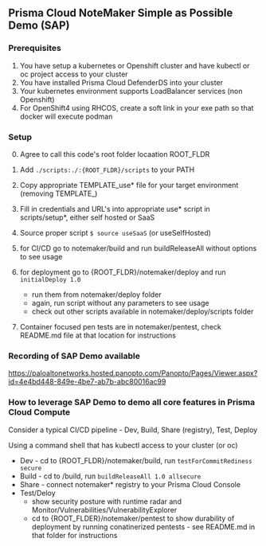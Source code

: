 ## Prisma Cloud NoteMaker Simple as Possible Demo (SAP)

### Prerequisites
1. You have setup a kubernetes or Openshift cluster and have kubectl or oc project access to your cluster
2. You have installed Prisma Cloud DefenderDS into your cluster
3. Your kubernetes environment supports LoadBalancer services (non Openshift)
3. For OpenShift4 using RHCOS, create a soft link in your exe path so that docker will execute podman

### Setup
0. Agree to call this code's root folder locaation ROOT_FLDR
1. Add `./scripts:./:{ROOT_FLDR}/scripts` to your PATH
2. Copy appropriate TEMPLATE_use* file for your target environment (removing TEMPLATE_)
3. Fill in credentials and URL's into appropriate use* script in scripts/setup*, either self hosted or SaaS 
4. Source proper script   `$ source useSaaS` (or useSelfHosted) 
5. for CI/CD go to notemaker/build and run buildReleaseAll without options to see usage
6. for deployment go to {ROOT_FLDR}/notemaker/deploy and run `initialDeploy 1.0`
	* run them from notemaker/deploy folder
    * again, run script without any parameters to see usage
    * check out other scripts available in notemaker/deploy/scripts folder
    
7. Container focused pen tests are in notemaker/pentest, check README.md file at that location for instructions 

### Recording of SAP Demo available
 https://paloaltonetworks.hosted.panopto.com/Panopto/Pages/Viewer.aspx?id=4e4bd448-849e-4be7-ab7b-abc80016ac99

### How to leverage SAP Demo to demo all core features in Prisma Cloud Compute
Consider a typical CI/CD pipeline - Dev, Build, Share (registry), Test, Deploy

Using a command shell that has kubectl access to your cluster (or oc)
* Dev - cd to {ROOT_FLDR}/notemaker/build, run `testForCommitRediness secure`
* Build - cd to /build, run `buildReleaseAll 1.0 allsecure`
* Share - connect notemaker* registry to your Prisma Cloud Console
* Test/Deloy
   - show security posture with runtime radar and Monitor/Vulnerabilities/VulnerabilityExplorer
   - cd to {ROOT_FLDER}/notemaker/pentest to show durability of deployment by running conatinerized pentests - see README.md in that folder for instructions 

